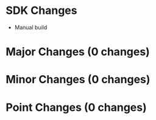 
# SDK Changes

* Manual build

# Major Changes (0 changes)


# Minor Changes (0 changes)


# Point Changes (0 changes)
